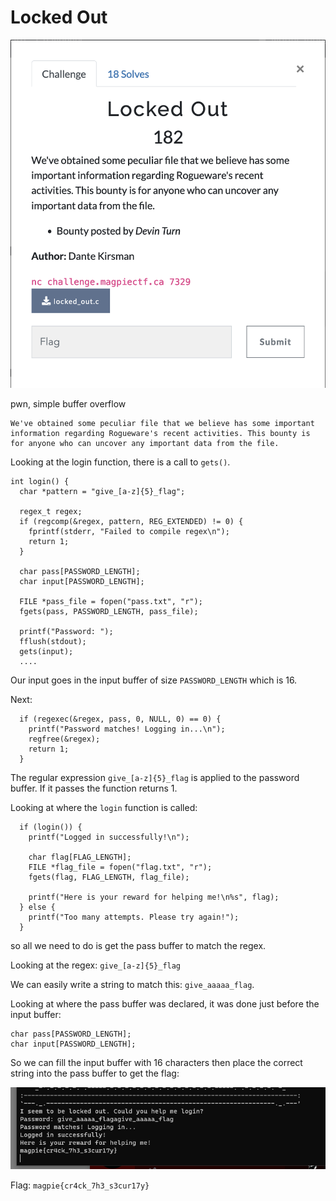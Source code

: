 # Locked Out

![](2024-02-26-09-20-59.png)

pwn, simple buffer overflow

```
We've obtained some peculiar file that we believe has some important information regarding Rogueware's recent activities. This bounty is for anyone who can uncover any important data from the file.
```

Looking at the login function, there is a call to `gets()`.

```
int login() {
  char *pattern = "give_[a-z]{5}_flag";

  regex_t regex;
  if (regcomp(&regex, pattern, REG_EXTENDED) != 0) {
    fprintf(stderr, "Failed to compile regex\n");
    return 1;
  }

  char pass[PASSWORD_LENGTH];
  char input[PASSWORD_LENGTH];

  FILE *pass_file = fopen("pass.txt", "r"); 
  fgets(pass, PASSWORD_LENGTH, pass_file);  

  printf("Password: ");
  fflush(stdout);
  gets(input);
  ....
  ```

Our input goes in the input buffer of size `PASSWORD_LENGTH` which is 16. 

Next:

```
  if (regexec(&regex, pass, 0, NULL, 0) == 0) {
    printf("Password matches! Logging in...\n");
    regfree(&regex);
    return 1;
  }
```

The regular expression `give_[a-z]{5}_flag` is applied to the password buffer. If it passes the function returns 1.

Looking at where the `login` function is called:

```
  if (login()) {
    printf("Logged in successfully!\n");
    
    char flag[FLAG_LENGTH];
    FILE *flag_file = fopen("flag.txt", "r"); 
    fgets(flag, FLAG_LENGTH, flag_file);  

    printf("Here is your reward for helping me!\n%s", flag);
  } else {
    printf("Too many attempts. Please try again!");
  }
```

so all we need to do is get the pass buffer to match the regex.

Looking at the regex: `give_[a-z]{5}_flag`

We can easily write a string to match this: `give_aaaaa_flag`.

Looking at where the pass buffer was declared, it was done just before the input buffer:

```
char pass[PASSWORD_LENGTH];
char input[PASSWORD_LENGTH];
```

So we can fill the input buffer with 16 characters then place the correct string into the pass buffer to get the flag:

![](2024-02-26-08-51-27.png)

Flag: `magpie{cr4ck_7h3_s3cur17y}`